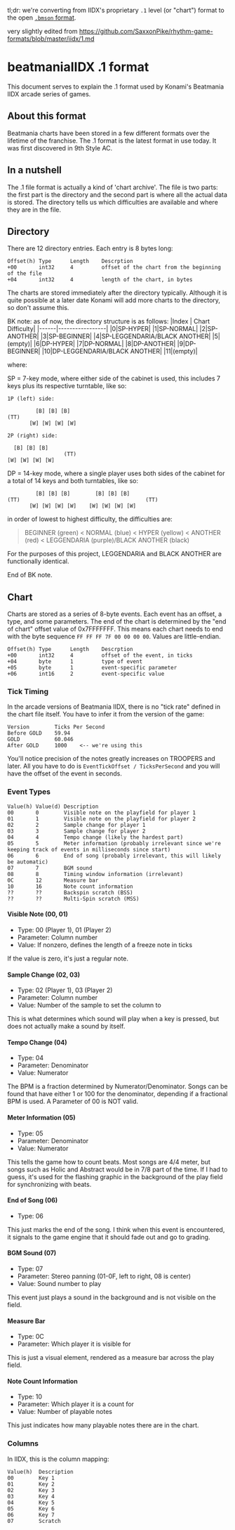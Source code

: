 tl;dr: we're converting from IIDX's proprietary `.1` level (or "chart") format to the open [`.bmson` format](https://bmson-spec.readthedocs.io/en/master/doc/index.html).

very slightly edited from https://github.com/SaxxonPike/rhythm-game-formats/blob/master/iidx/1.md

# beatmaniaIIDX .1 format

This document serves to explain the .1 format used by Konami's Beatmania
IIDX arcade series of games.

## About this format

Beatmania charts have been stored in a few different formats over the lifetime
of the franchise. The .1 format is the latest format in use today. It was first
discovered in 9th Style AC.

## In a nutshell

The .1 file format is actually a kind of 'chart archive'. The file is two parts:
the first part is the directory and the second part is where all the actual data is
stored. The directory tells us which difficulties are available and where they
are in the file.

## Directory

There are 12 directory entries. Each entry is 8 bytes long:

```
Offset(h) Type      Length    Descrption
+00       int32     4         offset of the chart from the beginning of the file
+04       int32     4         length of the chart, in bytes
```

The charts are stored immediately after the directory typically. Although
it is quite possible at a later date Konami will add more charts to the directory,
so don't assume this.

BK note: as of now, the directory structure is as follows:
|Index | Chart Difficulty|
|------|-----------------|
|0|SP-HYPER|
|1|SP-NORMAL|
|2|SP-ANOTHER|
|3|SP-BEGINNER|
|4|SP-LEGGENDARIA/BLACK ANOTHER|
|5|(empty)|
|6|DP-HYPER|
|7|DP-NORMAL|
|8|DP-ANOTHER|
|9|DP-BEGINNER|
|10|DP-LEGGENDARIA/BLACK ANOTHER|
|11|(empty)|

where:

SP = 7-key mode, where either side of the cabinet is used, this includes 7 keys plus its respective turntable, like so:

```
1P (left) side:

         [B] [B] [B]
(TT)
       [W] [W] [W] [W]
```

```
2P (right) side:

  [B] [B] [B]
                  (TT)
[W] [W] [W] [W]
```

DP = 14-key mode, where a single player uses both sides of the cabinet for a total of 14 keys and both turntables, like so:

```
         [B] [B] [B]        [B] [B] [B]
(TT)                                        (TT)
       [W] [W] [W] [W]    [W] [W] [W] [W]
```

in order of lowest to highest difficulty, the difficulties are:

> BEGINNER (green) < NORMAL (blue) < HYPER (yellow) < ANOTHER (red) < LEGGENDARIA (purple)/BLACK ANOTHER (black)

For the purposes of this project, LEGGENDARIA and BLACK ANOTHER are functionally identical.

End of BK note.

## Chart

Charts are stored as a series of 8-byte events. Each event has an offset, a type,
and some parameters. The end of the chart is determined by the "end of chart"
offset value of 0x7FFFFFFF. This means each chart needs to end with the byte sequence
`FF FF FF 7F 00 00 00 00`. Values are little-endian.

```
Offset(h) Type      Length    Descrption
+00       int32     4         offset of the event, in ticks
+04       byte      1         type of event
+05       byte      1         event-specific parameter
+06       int16     2         event-specific value
```

### Tick Timing

In the arcade versions of Beatmania IIDX, there is no "tick rate" defined in
the chart file itself. You have to infer it from the version of the game:

```
Version        Ticks Per Second
Before GOLD    59.94
GOLD           60.046
After GOLD     1000    <-- we're using this
```

You'll notice precision of the notes greatly increases on TROOPERS and later.
All you have to do is `EventTickOffset / TicksPerSecond` and you will have
the offset of the event in seconds.

### Event Types

```
Value(h) Value(d) Description
00       0        Visible note on the playfield for player 1
01       1        Visible note on the playfield for player 2
02       2        Sample change for player 1
03       3        Sample change for player 2
04       4        Tempo change (likely the hardest part)
05       5        Meter information (probably irrelevant since we're keeping track of events in milliseconds since start)
06       6        End of song (probably irrelevant, this will likely be automatic)
07       7        BGM sound
08       8        Timing window information (irrelevant)
0C       12       Measure bar
10       16       Note count information
??       ??       Backspin scratch (BSS)
??       ??       Multi-Spin scratch (MSS)
```

#### Visible Note (00, 01)

- Type: 00 (Player 1), 01 (Player 2)
- Parameter: Column number
- Value: If nonzero, defines the length of a freeze note in ticks

If the value is zero, it's just a regular note.

#### Sample Change (02, 03)

- Type: 02 (Player 1), 03 (Player 2)
- Parameter: Column number
- Value: Number of the sample to set the column to

This is what determines which sound will play when a key is pressed,
but does not actually make a sound by itself.

#### Tempo Change (04)

- Type: 04
- Parameter: Denominator
- Value: Numerator

The BPM is a fraction determined by Numerator/Denominator. Songs can
be found that have either 1 or 100 for the denominator, depending
if a fractional BPM is used. A Parameter of 00 is NOT valid.

#### Meter Information (05)

- Type: 05
- Parameter: Denominator
- Value: Numerator

This tells the game how to count beats. Most songs are 4/4 meter, but
songs such as Holic and Abstract would be in 7/8 part of the time.
If I had to guess, it's used for the flashing graphic in the background
of the play field for synchronizing with beats.

#### End of Song (06)

- Type: 06

This just marks the end of the song. I think when this event is
encountered, it signals to the game engine that it should fade
out and go to grading.

#### BGM Sound (07)

- Type: 07
- Parameter: Stereo panning (01-0F, left to right, 08 is center)
- Value: Sound number to play

This event just plays a sound in the background and is not visible
on the field.

#### Measure Bar

- Type: 0C
- Parameter: Which player it is visible for

This is just a visual element, rendered as a measure bar across the
play field.

#### Note Count Information

- Type: 10
- Parameter: Which player it is a count for
- Value: Number of playable notes

This just indicates how many playable notes there are in the chart.

### Columns

In IIDX, this is the column mapping:

```
Value(h)  Description
00        Key 1
01        Key 2
02        Key 3
03        Key 4
04        Key 5
05        Key 6
06        Key 7
07        Scratch
```
